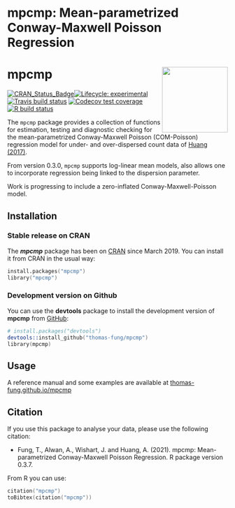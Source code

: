 # mpcmp: Mean-parametrized Conway-Maxwell Poisson Regression

# mpcmp <img src="man/figures/logo.svg" align ="right" alt="" width ="150"/>
<!-- badges: start -->
[![CRAN\_Status\_Badge](http://www.r-pkg.org/badges/version/mpcmp)](https://cran.r-project.org/package=mpcmp)[![Lifecycle: experimental](https://img.shields.io/badge/lifecycle-experimental-orange.svg)](https://www.tidyverse.org/lifecycle/#experimental)
[![Travis build status](https://travis-ci.org/thomas-fung/mpcmp.svg?branch=master)](https://travis-ci.org/thomas-fung/mpcmp)
[![Codecov test coverage](https://codecov.io/gh/thomas-fung/mpcmp/branch/master/graph/badge.svg)](https://codecov.io/gh/thomas-fung/mpcmp?branch=master)
[![R build status](https://github.com/thomas-fung/mpcmp/workflows/R-CMD-check/badge.svg)](https://github.com/thomas-fung/mpcmp/actions)
<!-- badges: end -->

The `mpcmp` package provides a collection of functions for estimation, testing and diagnostic checking for the mean-parametrized Conway-Maxwell Poisson (COM-Poisson) regression model for under- and over-dispersed count data of [Huang (2017)](https://doi.org/10.1177%2F1471082X17697749).

From version 0.3.0, `mpcmp` supports log-linear mean models, also allows one to incorporate regression being linked to the dispersion parameter.

Work is progressing to include a zero-inflated Conway-Maxwell-Poisson model. 

## Installation

### Stable release on CRAN

The ***mpcmp*** package has been on [CRAN](https://cran.r-project.org/package=mpcmp) since March 2019.  You can install it from CRAN in the usual way:

```s
install.packages("mpcmp")
library("mpcmp")
```

### Development version on Github

You can use the **devtools** package to install the development version of **mpcmp** from [GitHub](https://github.com/thomas-fung/mpcmp):

```s
# install.packages("devtools")
devtools::install_github("thomas-fung/mpcmp")
library(mpcmp)
```

## Usage

A reference manual and some examples are available at [thomas-fung.github.io/mpcmp](https://thomas-fung.github.io/mpcmp/)

## Citation

If you use this package to analyse your data, please use the following citation:

- Fung, T., Alwan, A., Wishart, J. and Huang, A. (2021). mpcmp: Mean-parametrized Conway-Maxwell Poisson Regression. R package version 0.3.7.

From R you can use:

```s
citation("mpcmp")
toBibtex(citation("mpcmp"))
```
